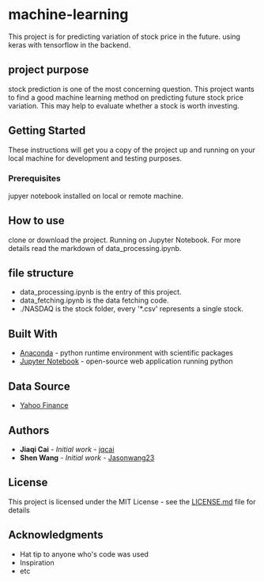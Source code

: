 # machine-learning
This project is for predicting variation of stock price in the future. using keras with tensorflow in the backend. 

## project purpose

stock prediction is one of the most concerning question. This project wants to find a good machine learning method on predicting future stock price variation. This may help to evaluate whether a stock is worth investing.

## Getting Started

These instructions will get you a copy of the project up and running on your local machine for development and testing purposes.

### Prerequisites

jupyer notebook installed on local or remote machine.

## How to use

clone or download the project. Running on Jupyter Notebook. For more details read the markdown of data_processing.ipynb.

## file structure

* data_processing.ipynb is the entry of this project.
* data_fetching.ipynb is the data fetching code.
* ./NASDAQ is the stock folder, every '*.csv' represents a single stock.

## Built With

* [Anaconda](https://www.anaconda.com/) - python runtime environment with scientific packages
* [Jupyter Notebook](https://jupyter-notebook.readthedocs.io/) - open-source web application running python  

## Data Source

* [Yahoo Finance](https://finance.yahoo.com/)

## Authors

* **Jiaqi Cai** - *Initial work* - [jqcai](https://github.com/jqcai)
* **Shen Wang** - *Initial work* - [Jasonwang23](https://github.com/Jasonwang23)

## License

This project is licensed under the MIT License - see the [LICENSE.md](LICENSE.md) file for details

## Acknowledgments

* Hat tip to anyone who's code was used
* Inspiration
* etc
